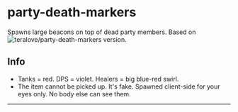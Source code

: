 # party-death-markers

Spawns large beacons on top of dead party members. Based on ![teralove/party-death-markers](https://github.com/teralove/party-death-markers) version.

## Info

- Tanks = red. DPS = violet. Healers = big blue-red swirl.
- The item cannot be picked up. It's fake. Spawned client-side for your eyes only. No body else can see them.

---
